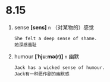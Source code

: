 # 8.15

1. sense **[sens]** `n` （对某物的）感觉

   ```
   She felt a deep sense of shame.
   她深感羞耻
   ```

2. humour **[ˈhjuːmə(r)]** `n` 幽默
   ```
   Jack has a wicked sense of humour.
   Jack有一种恶作剧的幽默感
   ```
